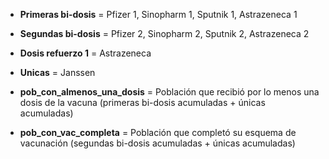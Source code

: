  - **Primeras bi-dosis** = Pfizer 1, Sinopharm 1, Sputnik 1, Astrazeneca 1

 - **Segundas bi-dosis** = Pfizer 2, Sinopharm 2, Sputnik 2, Astrazeneca 2

 - **Dosis refuerzo 1** = Astrazeneca

 - **Unicas** = Janssen

 - **pob_con_almenos_una_dosis** = Población que recibió por lo menos una dosis de la vacuna (primeras bi-dosis acumuladas + únicas acumuladas)

 - **pob_con_vac_completa** = Población que completó su esquema de vacunación (segundas bi-dosis acumuladas + únicas acumuladas)
